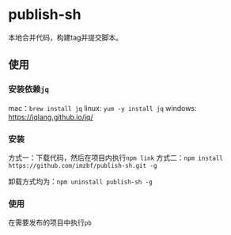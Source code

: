 # publish-sh

本地合并代码，构建tag并提交脚本。

## 使用

### 安装依赖`jq`

mac：`brew install jq`
linux: `yum -y install jq`
windows: https://jqlang.github.io/jq/

### 安装

方式一：下载代码，然后在项目内执行`npm link`
方式二：`npm install https://github.com/imzbf/publish-sh.git -g`

卸载方式均为：`npm uninstall publish-sh -g`

### 使用

在需要发布的项目中执行`pb`

